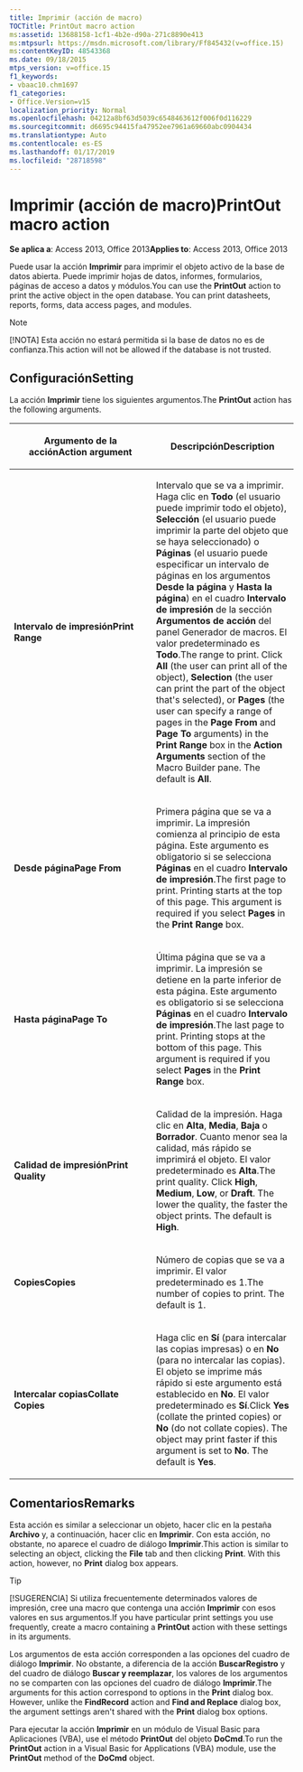 ```yaml
---
title: Imprimir (acción de macro)
TOCTitle: PrintOut macro action
ms:assetid: 13688158-1cf1-4b2e-d90a-271c8890e413
ms:mtpsurl: https://msdn.microsoft.com/library/Ff845432(v=office.15)
ms:contentKeyID: 48543368
ms.date: 09/18/2015
mtps_version: v=office.15
f1_keywords:
- vbaac10.chm1697
f1_categories:
- Office.Version=v15
localization_priority: Normal
ms.openlocfilehash: 04212a8bf63d5039c6548463612f006f0d116229
ms.sourcegitcommit: d6695c94415fa47952ee7961a69660abc0904434
ms.translationtype: Auto
ms.contentlocale: es-ES
ms.lasthandoff: 01/17/2019
ms.locfileid: "28718598"
---
```

# <a name="printout-macro-action"></a><span data-ttu-id="cc215-102">Imprimir (acción de macro)</span><span class="sxs-lookup"><span data-stu-id="cc215-102">PrintOut macro action</span></span>

<span data-ttu-id="cc215-103">**Se aplica a**: Access 2013, Office 2013</span><span class="sxs-lookup"><span data-stu-id="cc215-103">**Applies to**: Access 2013, Office 2013</span></span>

<span data-ttu-id="cc215-p101">Puede usar la acción **Imprimir** para imprimir el objeto activo de la base de datos abierta. Puede imprimir hojas de datos, informes, formularios, páginas de acceso a datos y módulos.</span><span class="sxs-lookup"><span data-stu-id="cc215-p101">You can use the **PrintOut** action to print the active object in the open database. You can print datasheets, reports, forms, data access pages, and modules.</span></span>

> [!NOTE]
> <span data-ttu-id="cc215-106">[!NOTA] Esta acción no estará permitida si la base de datos no es de confianza.</span><span class="sxs-lookup"><span data-stu-id="cc215-106">This action will not be allowed if the database is not trusted.</span></span> 

## <a name="setting"></a><span data-ttu-id="cc215-107">Configuración</span><span class="sxs-lookup"><span data-stu-id="cc215-107">Setting</span></span>

<span data-ttu-id="cc215-108">La acción **Imprimir** tiene los siguientes argumentos.</span><span class="sxs-lookup"><span data-stu-id="cc215-108">The **PrintOut** action has the following arguments.</span></span>

<table>
<colgroup>
<col style="width: 50%" />
<col style="width: 50%" />
</colgroup>
<thead>
<tr class="header">
<th><p><span data-ttu-id="cc215-109">Argumento de la acción</span><span class="sxs-lookup"><span data-stu-id="cc215-109">Action argument</span></span></p></th>
<th><p><span data-ttu-id="cc215-110">Descripción</span><span class="sxs-lookup"><span data-stu-id="cc215-110">Description</span></span></p></th>
</tr>
</thead>
<tbody>
<tr class="odd">
<td><p><span data-ttu-id="cc215-111"><strong>Intervalo de impresión</strong></span><span class="sxs-lookup"><span data-stu-id="cc215-111"><strong>Print Range</strong></span></span></p></td>
<td><p><span data-ttu-id="cc215-p102">Intervalo que se va a imprimir. Haga clic en <strong>Todo</strong> (el usuario puede imprimir todo el objeto), <strong>Selección</strong> (el usuario puede imprimir la parte del objeto que se haya seleccionado) o <strong>Páginas</strong> (el usuario puede especificar un intervalo de páginas en los argumentos <strong>Desde la página</strong> y <strong>Hasta la página</strong>) en el cuadro <strong>Intervalo de impresión</strong> de la sección <strong>Argumentos de acción</strong> del panel Generador de macros. El valor predeterminado es <strong>Todo</strong>.</span><span class="sxs-lookup"><span data-stu-id="cc215-p102">The range to print. Click <strong>All</strong> (the user can print all of the object), <strong>Selection</strong> (the user can print the part of the object that's selected), or <strong>Pages</strong> (the user can specify a range of pages in the <strong>Page From</strong> and <strong>Page To</strong> arguments) in the <strong>Print Range</strong> box in the <strong>Action Arguments</strong> section of the Macro Builder pane. The default is <strong>All</strong>.</span></span></p></td>
</tr>
<tr class="even">
<td><p><span data-ttu-id="cc215-115"><strong>Desde página</strong></span><span class="sxs-lookup"><span data-stu-id="cc215-115"><strong>Page From</strong></span></span></p></td>
<td><p><span data-ttu-id="cc215-p103">Primera página que se va a imprimir. La impresión comienza al principio de esta página. Este argumento es obligatorio si se selecciona <strong>Páginas</strong> en el cuadro <strong>Intervalo de impresión</strong>.</span><span class="sxs-lookup"><span data-stu-id="cc215-p103">The first page to print. Printing starts at the top of this page. This argument is required if you select <strong>Pages</strong> in the <strong>Print Range</strong> box.</span></span></p></td>
</tr>
<tr class="odd">
<td><p><span data-ttu-id="cc215-119"><strong>Hasta página</strong></span><span class="sxs-lookup"><span data-stu-id="cc215-119"><strong>Page To</strong></span></span></p></td>
<td><p><span data-ttu-id="cc215-p104">Última página que se va a imprimir. La impresión se detiene en la parte inferior de esta página. Este argumento es obligatorio si se selecciona <strong>Páginas</strong> en el cuadro <strong>Intervalo de impresión</strong>.</span><span class="sxs-lookup"><span data-stu-id="cc215-p104">The last page to print. Printing stops at the bottom of this page. This argument is required if you select <strong>Pages</strong> in the <strong>Print Range</strong> box.</span></span></p></td>
</tr>
<tr class="even">
<td><p><span data-ttu-id="cc215-123"><strong>Calidad de impresión</strong></span><span class="sxs-lookup"><span data-stu-id="cc215-123"><strong>Print Quality</strong></span></span></p></td>
<td><p><span data-ttu-id="cc215-p105">Calidad de la impresión. Haga clic en <strong>Alta</strong>, <strong>Media</strong>, <strong>Baja</strong> o <strong>Borrador</strong>. Cuanto menor sea la calidad, más rápido se imprimirá el objeto. El valor predeterminado es <strong>Alta</strong>.</span><span class="sxs-lookup"><span data-stu-id="cc215-p105">The print quality. Click <strong>High</strong>, <strong>Medium</strong>, <strong>Low</strong>, or <strong>Draft</strong>. The lower the quality, the faster the object prints. The default is <strong>High</strong>.</span></span></p></td>
</tr>
<tr class="odd">
<td><p><span data-ttu-id="cc215-128"><strong>Copies</strong></span><span class="sxs-lookup"><span data-stu-id="cc215-128"><strong>Copies</strong></span></span></p></td>
<td><p><span data-ttu-id="cc215-p106">Número de copias que se va a imprimir. El valor predeterminado es 1.</span><span class="sxs-lookup"><span data-stu-id="cc215-p106">The number of copies to print. The default is 1.</span></span></p></td>
</tr>
<tr class="even">
<td><p><span data-ttu-id="cc215-131"><strong>Intercalar copias</strong></span><span class="sxs-lookup"><span data-stu-id="cc215-131"><strong>Collate Copies</strong></span></span></p></td>
<td><p><span data-ttu-id="cc215-p107">Haga clic en <strong>Sí</strong> (para intercalar las copias impresas) o en <strong>No</strong> (para no intercalar las copias). El objeto se imprime más rápido si este argumento está establecido en <strong>No</strong>. El valor predeterminado es <strong>Sí</strong>.</span><span class="sxs-lookup"><span data-stu-id="cc215-p107">Click <strong>Yes</strong> (collate the printed copies) or <strong>No</strong> (do not collate copies). The object may print faster if this argument is set to <strong>No</strong>. The default is <strong>Yes</strong>.</span></span></p></td>
</tr>
</tbody>
</table>


## <a name="remarks"></a><span data-ttu-id="cc215-135">Comentarios</span><span class="sxs-lookup"><span data-stu-id="cc215-135">Remarks</span></span>

<span data-ttu-id="cc215-p108">Esta acción es similar a seleccionar un objeto, hacer clic en la pestaña **Archivo** y, a continuación, hacer clic en **Imprimir**. Con esta acción, no obstante, no aparece el cuadro de diálogo **Imprimir**.</span><span class="sxs-lookup"><span data-stu-id="cc215-p108">This action is similar to selecting an object, clicking the **File** tab and then clicking **Print**. With this action, however, no **Print** dialog box appears.</span></span>

> [!TIP]
> <span data-ttu-id="cc215-138">[!SUGERENCIA] Si utiliza frecuentemente determinados valores de impresión, cree una macro que contenga una acción **Imprimir** con esos valores en sus argumentos.</span><span class="sxs-lookup"><span data-stu-id="cc215-138">If you have particular print settings you use frequently, create a macro containing a **PrintOut** action with these settings in its arguments.</span></span>

<span data-ttu-id="cc215-p109">Los argumentos de esta acción corresponden a las opciones del cuadro de diálogo **Imprimir**. No obstante, a diferencia de la acción **BuscarRegistro** y del cuadro de diálogo **Buscar y reemplazar**, los valores de los argumentos no se comparten con las opciones del cuadro de diálogo **Imprimir**.</span><span class="sxs-lookup"><span data-stu-id="cc215-p109">The arguments for this action correspond to options in the **Print** dialog box. However, unlike the **FindRecord** action and **Find and Replace** dialog box, the argument settings aren't shared with the **Print** dialog box options.</span></span>

<span data-ttu-id="cc215-141">Para ejecutar la acción **Imprimir** en un módulo de Visual Basic para Aplicaciones (VBA), use el método **PrintOut** del objeto **DoCmd**.</span><span class="sxs-lookup"><span data-stu-id="cc215-141">To run the **PrintOut** action in a Visual Basic for Applications (VBA) module, use the **PrintOut** method of the **DoCmd** object.</span></span>

